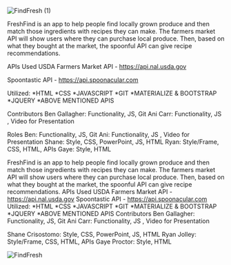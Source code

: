 ![FindFresh (1)](https://user-images.githubusercontent.com/84213096/124351397-03492700-dbc8-11eb-89b2-ce285032b67e.gif)


FreshFind is an app to help people find locally grown produce and then match those ingredients with recipes they can make. The farmers market API will show users where they can purchase local produce. Then, based on what they bought at the market, the spoonful API can give recipe recommendations.


APIs Used
USDA Farmers Market API - https://api.nal.usda.gov

Spoontastic API - https://api.spoonacular.com




Utilized: 
*HTML
*CSS
*JAVASCRIPT
*GIT
*MATERIALIZE & BOOTSTRAP
*JQUERY 
*ABOVE MENTIONED APIS



Contributors 
Ben Gallagher: Functionality, JS, Git
Ani Carr: Functionality, JS , Video for Presentation 

Roles
Ben: Functionality, JS, Git
Ani: Functionality, JS , Video for Presentation 
Shane: Style, CSS, PowerPoint, JS, HTML
Ryan: Style/Frame, CSS, HTML, APIs
Gaye: Style, HTML


FreshFind is an app to help people find locally grown produce and then match those ingredients with recipes they can make. The farmers market API will show users where they can purchase local produce. Then, based on what they bought at the market, the spoonful API can give recipe recommendations.
APIs Used
USDA Farmers Market API - https://api.nal.usda.gov
Spoontastic API - https://api.spoonacular.com
Utilized:
*HTML
*CSS
*JAVASCRIPT
*GIT
*MATERIALIZE & BOOTSTRAP
*JQUERY
*ABOVE MENTIONED APIS
Contributors
Ben Gallagher: Functionality, JS, Git
Ani Carr: Functionality, JS , Video for Presentation

Shane Crisostomo: Style, CSS, PowerPoint, JS, HTML
Ryan Jolley: Style/Frame, CSS, HTML, APIs
Gaye Proctor: Style, HTML

![FindFresh](https://user-images.githubusercontent.com/84213096/124351810-853a4f80-dbca-11eb-9385-64f64ab6dce6.jpg)

